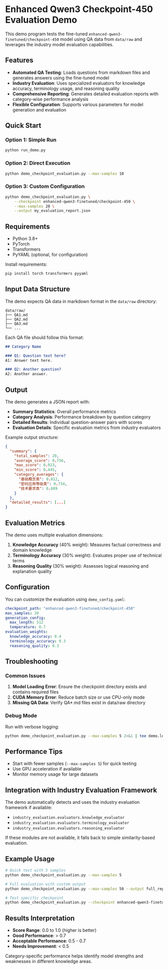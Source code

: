 # Enhanced Qwen3 Checkpoint-450 Evaluation Demo

This demo program tests the fine-tuned `enhanced-qwen3-finetuned/checkpoint-450` model using QA data from `data/raw` and leverages the industry model evaluation capabilities.

## Features

- **Automated QA Testing**: Loads questions from markdown files and generates answers using the fine-tuned model
- **Industry Evaluation**: Uses specialized evaluators for knowledge accuracy, terminology usage, and reasoning quality
- **Comprehensive Reporting**: Generates detailed evaluation reports with category-wise performance analysis
- **Flexible Configuration**: Supports various parameters for model generation and evaluation

## Quick Start

### Option 1: Simple Run
```bash
python run_demo.py
```

### Option 2: Direct Execution
```bash
python demo_checkpoint_evaluation.py --max-samples 10
```

### Option 3: Custom Configuration
```bash
python demo_checkpoint_evaluation.py \
    --checkpoint enhanced-qwen3-finetuned/checkpoint-450 \
    --max-samples 20 \
    --output my_evaluation_report.json
```

## Requirements

- Python 3.8+
- PyTorch
- Transformers
- PyYAML (optional, for configuration)

Install requirements:
```bash
pip install torch transformers pyyaml
```

## Input Data Structure

The demo expects QA data in markdown format in the `data/raw` directory:

```
data/raw/
├── QA1.md
├── QA2.md
├── QA3.md
└── ...
```

Each QA file should follow this format:
```markdown
## Category Name

### Q1: Question text here?
A1: Answer text here.

### Q2: Another question?
A2: Another answer.
```

## Output

The demo generates a JSON report with:

- **Summary Statistics**: Overall performance metrics
- **Category Analysis**: Performance breakdown by question category
- **Detailed Results**: Individual question-answer pairs with scores
- **Evaluation Details**: Specific evaluation metrics from industry evaluators

Example output structure:
```json
{
  "summary": {
    "total_samples": 20,
    "average_score": 0.756,
    "max_score": 0.923,
    "min_score": 0.445,
    "category_averages": {
      "基础概念类": 0.812,
      "密码应用等级类": 0.734,
      "技术要求类": 0.689
    }
  },
  "detailed_results": [...]
}
```

## Evaluation Metrics

The demo uses multiple evaluation dimensions:

1. **Knowledge Accuracy** (40% weight): Measures factual correctness and domain knowledge
2. **Terminology Accuracy** (30% weight): Evaluates proper use of technical terms
3. **Reasoning Quality** (30% weight): Assesses logical reasoning and explanation quality

## Configuration

You can customize the evaluation using `demo_config.yaml`:

```yaml
checkpoint_path: "enhanced-qwen3-finetuned/checkpoint-450"
max_samples: 20
generation_config:
  max_length: 512
  temperature: 0.7
evaluation_weights:
  knowledge_accuracy: 0.4
  terminology_accuracy: 0.3
  reasoning_quality: 0.3
```

## Troubleshooting

### Common Issues

1. **Model Loading Error**: Ensure the checkpoint directory exists and contains required files
2. **CUDA Memory Error**: Reduce batch size or use CPU-only mode
3. **Missing QA Data**: Verify QA*.md files exist in data/raw directory

### Debug Mode

Run with verbose logging:
```bash
python demo_checkpoint_evaluation.py --max-samples 5 2>&1 | tee demo.log
```

## Performance Tips

- Start with fewer samples (`--max-samples 5`) for quick testing
- Use GPU acceleration if available
- Monitor memory usage for large datasets

## Integration with Industry Evaluation Framework

The demo automatically detects and uses the industry evaluation framework if available:

- `industry_evaluation.evaluators.knowledge_evaluator`
- `industry_evaluation.evaluators.terminology_evaluator`
- `industry_evaluation.evaluators.reasoning_evaluator`

If these modules are not available, it falls back to simple similarity-based evaluation.

## Example Usage

```bash
# Quick test with 5 samples
python demo_checkpoint_evaluation.py --max-samples 5

# Full evaluation with custom output
python demo_checkpoint_evaluation.py --max-samples 50 --output full_report.json

# Test specific checkpoint
python demo_checkpoint_evaluation.py --checkpoint enhanced-qwen3-finetuned/checkpoint-300
```

## Results Interpretation

- **Score Range**: 0.0 to 1.0 (higher is better)
- **Good Performance**: > 0.7
- **Acceptable Performance**: 0.5 - 0.7
- **Needs Improvement**: < 0.5

Category-specific performance helps identify model strengths and weaknesses in different knowledge areas.